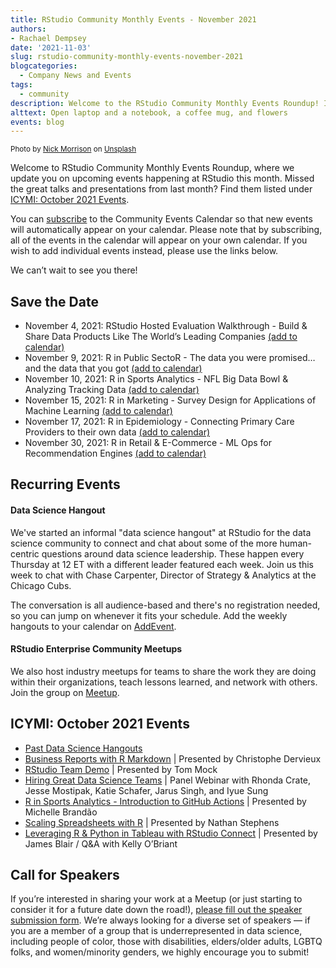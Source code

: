 ```yaml
---
title: RStudio Community Monthly Events - November 2021
authors: 
- Rachael Dempsey
date: '2021-11-03'
slug: rstudio-community-monthly-events-november-2021
blogcategories:
  - Company News and Events
tags:
  - community
description: Welcome to the RStudio Community Monthly Events Roundup! In this post, we update you on upcoming events happening at RStudio this month and share how to find the great presentations and talks from last month.
alttext: Open laptop and a notebook, a coffee mug, and flowers
events: blog
---
```


<sup>
Photo by <a href="https://unsplash.com/@nickmorrison?utm_source=unsplash&utm_medium=referral&utm_content=creditCopyText">Nick Morrison</a> on <a href="https://unsplash.com/?utm_source=unsplash&utm_medium=referral&utm_content=creditCopyText">Unsplash</a>
</sup>

Welcome to RStudio Community Monthly Events Roundup, where we update you on upcoming events happening at RStudio this month. Missed the great talks and presentations from last month? Find them listed under [ICYMI: October 2021 Events](#font-size-4-icymi-october-2021-events-font).

You can <a href="https://www.addevent.com/calendar/wT379734" target = "_blank" rel = "noopener noreferrer">subscribe</a> to the Community Events Calendar so that new events will automatically appear on your calendar. Please note that by subscribing, all of the events in the calendar will appear on your own calendar. If you wish to add individual events instead, please use the links below.

We can’t wait to see you there!

## Save the Date

* November 4, 2021: RStudio Hosted Evaluation Walkthrough - Build & Share Data Products Like The World’s Leading Companies <a href="https://www.addevent.com/event/Ls9646911" target = "_blank" rel = "noopener noreferrer">(add to calendar)</a>
* November 9, 2021: R in Public SectoR - The data you were promised…and the data that you got <a href="https://www.addevent.com/event/WY9623146" target = "_blank" rel = "noopener noreferrer">(add to calendar)</a>
* November 10, 2021: R in Sports Analytics - NFL Big Data Bowl & Analyzing Tracking Data <a href="https://www.addevent.com/event/We9624265" target = "_blank" rel = "noopener noreferrer">(add to calendar)</a>
* November 15, 2021: R in Marketing - Survey Design for Applications of Machine Learning <a href="https://www.addevent.com/event/tr9625532" target = "_blank" rel = "noopener noreferrer">(add to calendar)</a>
* November 17, 2021: R in Epidemiology - Connecting Primary Care Providers to their own data <a href="https://www.addevent.com/event/oq9656702" target = "_blank" rel = "noopener noreferrer">(add to calendar)</a>
* November 30, 2021: R in Retail & E-Commerce - ML Ops for Recommendation Engines <a href="https://www.addevent.com/event/Il9625767" target = "_blank" rel = "noopener noreferrer">(add to calendar)</a>

## Recurring Events

#### Data Science Hangout

We've started an informal "data science hangout" at RStudio for the data science community to connect and chat about some of the more human-centric questions around data science leadership. These happen every Thursday at 12 ET with a different leader featured each week. Join us this week to chat with Chase Carpenter, Director of Strategy & Analytics at the Chicago Cubs.

The conversation is all audience-based and there's no registration needed, so you can jump on whenever it fits your schedule. Add the weekly hangouts to your calendar on <a href="https://www.addevent.com/event/Qv9211919" target = "_blank" rel = "noopener noreferrer">AddEvent</a>.

#### RStudio Enterprise Community Meetups

We also host industry meetups for teams to share the work they are doing within their organizations, teach lessons learned, and network with others. Join the group on <a href="https://www.meetup.com/RStudio-Enterprise-Community-Meetup/" target = "_blank" rel = "noopener noreferrer">Meetup</a>.

## ICYMI: October 2021 Events

* <a href="https://www.youtube.com/playlist?list=PL9HYL-VRX0oTu3bUoyYknD-vpR7Uq6bsR" target = "_blank" rel = "noopener noreferrer">Past Data Science Hangouts</a>
* <a href="https://youtu.be/gQ9he9dyfGs" target = "_blank" rel = "noopener noreferrer">Business Reports with R Markdown</a> | Presented by Christophe Dervieux
* <a href="https://www.youtube.com/watch?v=VrF9EdgiSy8" target = "_blank" rel = "noopener noreferrer">RStudio Team Demo</a> | Presented by Tom Mock
* <a href="https://www.rstudio.com/resources/webinars/hiring-great-data-science-teams/" target = "_blank" rel = "noopener noreferrer">Hiring Great Data Science Teams</a> | Panel Webinar with Rhonda Crate, Jesse Mostipak, Katie Schafer, Jarus Singh, and Iyue Sung
* <a href="https://youtu.be/Id2H499q8IU" target = "_blank" rel = "noopener noreferrer">R in Sports Analytics - Introduction to GitHub Actions</a> | Presented by Michelle Brandão
* <a href="https://youtu.be/yb_mBJz3iSc" target = "_blank" rel = "noopener noreferrer">Scaling Spreadsheets with R</a> | Presented by Nathan Stephens
* <a href="https://youtu.be/t25Lbi5D6kg" target = "_blank" rel = "noopener noreferrer">Leveraging R & Python in Tableau with RStudio Connect</a> | Presented by James Blair / Q&A with Kelly O’Briant

## Call for Speakers

If you’re interested in sharing your work at a Meetup (or just starting to consider it for a future date down the road!), <a href="https://forms.gle/EtXMpSoTfhpGopiS8" target = "_blank" rel = "noopener noreferrer">please fill out the speaker submission form</a>. We’re always looking for a diverse set of speakers — if you are a member of a group that is underrepresented in data science, including people of color, those with disabilities, elders/older adults, LGBTQ folks, and women/minority genders, we highly encourage you to submit!
